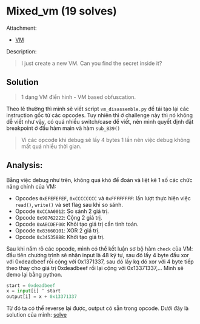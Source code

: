 # Mixed_vm (19 solves)

Attachment:
* [VM](./m_vm)

Description:
> I just create a new VM. Can you find the secret inside it?

## Solution

> 1 dạng VM điển hình - VM based obfuscation.

Theo lẽ thường thì mình sẽ viết script `vm_disassemble.py` để tái tạo lại các instruction gốc từ các opcodes. Tuy nhiên thì ở challenge này thì nó không dễ viết như vậy, có
quá nhiều switch/case để viết, nên mình quyết định đặt breakpoint ở đầu hàm main và hàm `sub_839()`
> Vì các opcode khi debug sẽ lấy 4 bytes 1 lần nên việc debug không mất quá nhiều thời gian.

## Analysis:

Bằng việc debug như trên, không quá khó để đoán và liệt kê 1 số các chức năng chính của VM:
- Opcodes `0xEFEFEFEF`, `0xCCCCCCCC` và `0xFFFFFFFF`: lần lượt thực hiện việc `read()`, `write()` và set flag sau khi so sánh.
- Opcode `0xCCAA0012`: So sánh 2 giá trị.
- Opcode `0x98762222`: Cộng 2 giá trị. 
- Opcode `0xABCDEF00`: Khỏi tạo giá trị cần tính toán.
- Opcode `0x83660101`: XOR 2 giá trị.
- Opcode `0x34535888`: Khởi tạo giá trị. 

Sau khi nắm rõ các opcode, mình có thể kết luận sơ bộ hàm `check` của VM: đầu tiên chương trình sẽ nhận input là 48 ký tự, sau đó lấy 4 byte đầu xor với 0xdeadbeef rồi cộng 
với 0x1371337, sau đó lấy kq đó xor với 4 byte tiếp theo thay cho giá trị 0xdeadbeef rồi lại cộng với 0x13371337,... Mình sẽ demo lại bằng python.

```python
start = 0xdeadbeef
x = input[i] ^ start
output[i] = x + 0x13371337
```
Từ đó ta có thể reverse lại được, output có sẵn trong opcode. Dưới đây là solution của mình: 
[solve](./solve.py)
